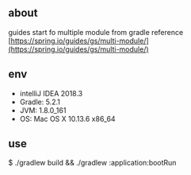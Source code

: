 
## about

guides start fo multiple module from gradle
reference [https://spring.io/guides/gs/multi-module/](https://spring.io/guides/gs/multi-module/)

## env

* intelliJ IDEA 2018.3
* Gradle: 5.2.1
* JVM: 1.8.0_161
* OS: Mac OS X 10.13.6 x86_64

## use

$ ./gradlew build && ./gradlew :application:bootRun

